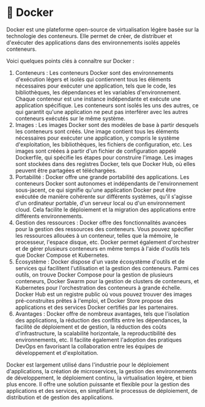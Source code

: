 # 🍙 Docker

Docker est une plateforme open-source de virtualisation légère basée sur la technologie des conteneurs. Elle permet de créer, de distribuer et d'exécuter des applications dans des environnements isolés appelés conteneurs.

Voici quelques points clés à connaître sur Docker :

1. Conteneurs : Les conteneurs Docker sont des environnements d'exécution légers et isolés qui contiennent tous les éléments nécessaires pour exécuter une application, tels que le code, les bibliothèques, les dépendances et les variables d'environnement. Chaque conteneur est une instance indépendante et exécute une application spécifique. Les conteneurs sont isolés les uns des autres, ce qui garantit qu'une application ne peut pas interférer avec les autres conteneurs exécutés sur le même système.
2. Images : Les images Docker sont des modèles de base à partir desquels les conteneurs sont créés. Une image contient tous les éléments nécessaires pour exécuter une application, y compris le système d'exploitation, les bibliothèques, les fichiers de configuration, etc. Les images sont créées à partir d'un fichier de configuration appelé Dockerfile, qui spécifie les étapes pour construire l'image. Les images sont stockées dans des registres Docker, tels que Docker Hub, où elles peuvent être partagées et téléchargées.
3. Portabilité : Docker offre une grande portabilité des applications. Les conteneurs Docker sont autonomes et indépendants de l'environnement sous-jacent, ce qui signifie qu'une application Docker peut être exécutée de manière cohérente sur différents systèmes, qu'il s'agisse d'un ordinateur portable, d'un serveur local ou d'un environnement cloud. Cela facilite le déploiement et la migration des applications entre différents environnements.
4. Gestion des ressources : Docker offre des fonctionnalités avancées pour la gestion des ressources des conteneurs. Vous pouvez spécifier les ressources allouées à un conteneur, telles que la mémoire, le processeur, l'espace disque, etc. Docker permet également d'orchestrer et de gérer plusieurs conteneurs en même temps à l'aide d'outils tels que Docker Compose et Kubernetes.
5. Écosystème : Docker dispose d'un vaste écosystème d'outils et de services qui facilitent l'utilisation et la gestion des conteneurs. Parmi ces outils, on trouve Docker Compose pour la gestion de plusieurs conteneurs, Docker Swarm pour la gestion de clusters de conteneurs, et Kubernetes pour l'orchestration des conteneurs à grande échelle. Docker Hub est un registre public où vous pouvez trouver des images pré-construites prêtes à l'emploi, et Docker Store propose des applications et des services Docker certifiés par les partenaires.
6. Avantages : Docker offre de nombreux avantages, tels que l'isolation des applications, la réduction des conflits entre les dépendances, la facilité de déploiement et de gestion, la réduction des coûts d'infrastructure, la scalabilité horizontale, la reproductibilité des environnements, etc. Il facilite également l'adoption des pratiques DevOps en favorisant la collaboration entre les équipes de développement et d'exploitation.

Docker est largement utilisé dans l'industrie pour le déploiement d'applications, la création de microservices, la gestion des environnements de développement, le déploiement continu, la virtualisation légère, et bien plus encore. Il offre une solution puissante et flexible pour la gestion des applications et des services, en simplifiant le processus de déploiement, de distribution et de gestion des applications.
